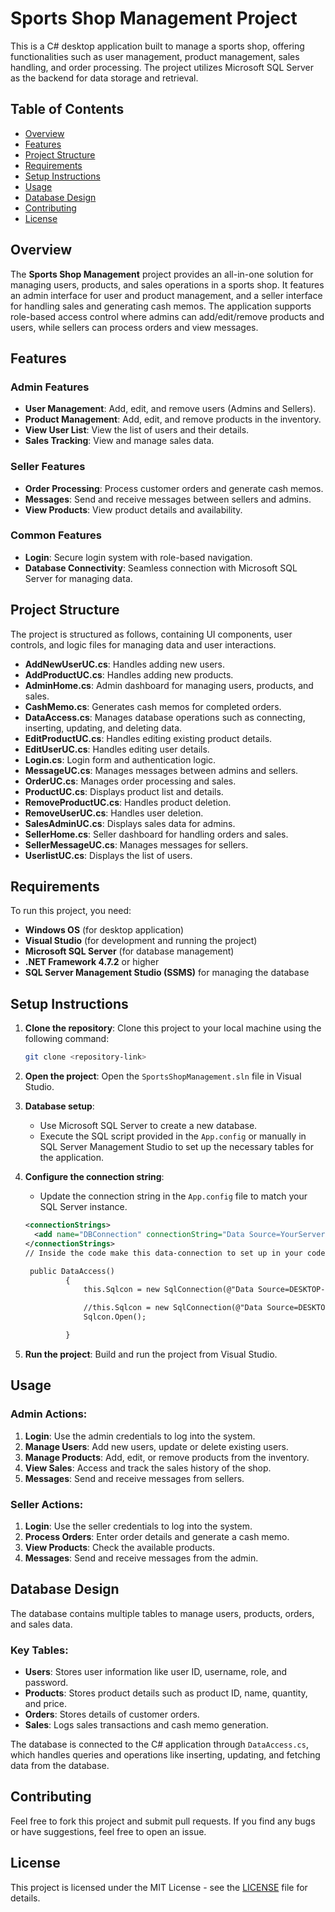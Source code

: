 # Sports Shop Management Project

This is a C# desktop application built to manage a sports shop, offering functionalities such as user management, product management, sales handling, and order processing. The project utilizes Microsoft SQL Server as the backend for data storage and retrieval.

## Table of Contents

- [Overview](#overview)
- [Features](#features)
- [Project Structure](#project-structure)
- [Requirements](#requirements)
- [Setup Instructions](#setup-instructions)
- [Usage](#usage)
- [Database Design](#database-design)
- [Contributing](#contributing)
- [License](#license)

## Overview

The **Sports Shop Management** project provides an all-in-one solution for managing users, products, and sales operations in a sports shop. It features an admin interface for user and product management, and a seller interface for handling sales and generating cash memos. The application supports role-based access control where admins can add/edit/remove products and users, while sellers can process orders and view messages.

## Features

### Admin Features
- **User Management**: Add, edit, and remove users (Admins and Sellers).
- **Product Management**: Add, edit, and remove products in the inventory.
- **View User List**: View the list of users and their details.
- **Sales Tracking**: View and manage sales data.

### Seller Features
- **Order Processing**: Process customer orders and generate cash memos.
- **Messages**: Send and receive messages between sellers and admins.
- **View Products**: View product details and availability.

### Common Features
- **Login**: Secure login system with role-based navigation.
- **Database Connectivity**: Seamless connection with Microsoft SQL Server for managing data.

## Project Structure

The project is structured as follows, containing UI components, user controls, and logic files for managing data and user interactions.

- **AddNewUserUC.cs**: Handles adding new users.
- **AddProductUC.cs**: Handles adding new products.
- **AdminHome.cs**: Admin dashboard for managing users, products, and sales.
- **CashMemo.cs**: Generates cash memos for completed orders.
- **DataAccess.cs**: Manages database operations such as connecting, inserting, updating, and deleting data.
- **EditProductUC.cs**: Handles editing existing product details.
- **EditUserUC.cs**: Handles editing user details.
- **Login.cs**: Login form and authentication logic.
- **MessageUC.cs**: Manages messages between admins and sellers.
- **OrderUC.cs**: Manages order processing and sales.
- **ProductUC.cs**: Displays product list and details.
- **RemoveProductUC.cs**: Handles product deletion.
- **RemoveUserUC.cs**: Handles user deletion.
- **SalesAdminUC.cs**: Displays sales data for admins.
- **SellerHome.cs**: Seller dashboard for handling orders and sales.
- **SellerMessageUC.cs**: Manages messages for sellers.
- **UserlistUC.cs**: Displays the list of users.

## Requirements

To run this project, you need:

- **Windows OS** (for desktop application)
- **Visual Studio** (for development and running the project)
- **Microsoft SQL Server** (for database management)
- **.NET Framework 4.7.2** or higher
- **SQL Server Management Studio (SSMS)** for managing the database

## Setup Instructions

1. **Clone the repository**:
   Clone this project to your local machine using the following command:
   ```bash
   git clone <repository-link>
   ```

2. **Open the project**:
   Open the `SportsShopManagement.sln` file in Visual Studio.

3. **Database setup**:
   - Use Microsoft SQL Server to create a new database.
   - Execute the SQL script provided in the `App.config` or manually in SQL Server Management Studio to set up the necessary tables for the application.

4. **Configure the connection string**:
   - Update the connection string in the `App.config` file to match your SQL Server instance.
   ```xml
   <connectionStrings>
     <add name="DBConnection" connectionString="Data Source=YourServerName;Initial Catalog=YourDatabaseName;Integrated Security=True;" providerName="System.Data.SqlClient" />
   </connectionStrings>
   // Inside the code make this data-connection to set up in your code enviroment

    public DataAccess()
            {
                this.Sqlcon = new SqlConnection(@"Data Source=DESKTOP-453B3KI\SQLEXPRESS;Initial Catalog=SportsShopManagementSystem;Integrated Security=True");

                //this.Sqlcon = new SqlConnection(@"Data Source=DESKTOP-VCDR0MA\SQLEXPRESS;Initial Catalog=CareForPaws;Integrated Security=True");
                Sqlcon.Open();

            }
   ```

5. **Run the project**:
   Build and run the project from Visual Studio.

## Usage

### Admin Actions:
1. **Login**: Use the admin credentials to log into the system.
2. **Manage Users**: Add new users, update or delete existing users.
3. **Manage Products**: Add, edit, or remove products from the inventory.
4. **View Sales**: Access and track the sales history of the shop.
5. **Messages**: Send and receive messages from sellers.

### Seller Actions:
1. **Login**: Use the seller credentials to log into the system.
2. **Process Orders**: Enter order details and generate a cash memo.
3. **View Products**: Check the available products.
4. **Messages**: Send and receive messages from the admin.

## Database Design

The database contains multiple tables to manage users, products, orders, and sales data.

### Key Tables:
- **Users**: Stores user information like user ID, username, role, and password.
- **Products**: Stores product details such as product ID, name, quantity, and price.
- **Orders**: Stores details of customer orders.
- **Sales**: Logs sales transactions and cash memo generation.

The database is connected to the C# application through `DataAccess.cs`, which handles queries and operations like inserting, updating, and fetching data from the database.

## Contributing

Feel free to fork this project and submit pull requests. If you find any bugs or have suggestions, feel free to open an issue.

## License

This project is licensed under the MIT License - see the [LICENSE](LICENSE) file for details.
